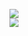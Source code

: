 [![](https://img.shields.io/badge/Made%20With-Github%20Spray-lightgrey.svg?style=for-the-badge&logo=github)](https://github.com/Annihil/github-spray#1261)  
[![](https://i.imgur.com/2DrTn0Z.gif)](https://github.com/Annihil/github-spray)